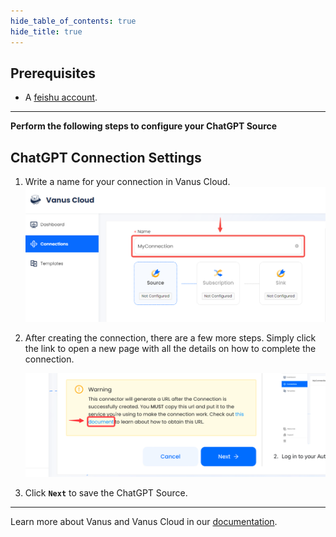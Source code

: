 ```yaml
--- 
hide_table_of_contents: true
hide_title: true
---
```


## Prerequisites

- A [feishu account](https://www.feishu.cn).

---

**Perform the following steps to configure your ChatGPT Source**

## ChatGPT Connection Settings

1. Write a name for your connection in Vanus Cloud.
![img.png](images/1.png)
2. After creating the connection, there are a few more steps. Simply click the link to open a new page with all the details on how to complete the connection.

      ![](images/warning.png)

3. Click **`Next`** to save the ChatGPT Source. 

---   

Learn more about Vanus and Vanus Cloud in our [documentation](https://docs.vanus.ai).
